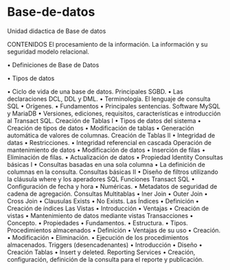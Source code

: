# Base-de-datos
Unidad didactica de Base de datos

CONTENIDOS
El procesamiento de la información.
La información y su seguridad modelo relacional.

•	Definiciones de Base de Datos

•	Tipos de datos

•	Ciclo de vida de una base de datos.
Principales SGBD.
•	Las declaraciones DCL, DDL y DML.
•	Terminología.
El lenguaje de consulta SQL
•	Orígenes.
•	Fundamentos
•	Principales sentencias.
Software MySQL y MariaDB
•	Versiones, ediciones, requisitos, características e introducción al Transact SQL.
Creación de Tablas I
•	Tipos de datos del sistema
•	Creación de tipos de datos
•	Modificación de tablas
•	Generación automática de valores de columnas.
Creación de Tablas II
•	Integridad de datas
•	Restricciones.
•	Integridad referencial en cascada
Operación de mantenimiento de datos
•	Modificación de datos
•	Inserción de filas
•	Eliminación de filas.
•	Actualización de datos
•	Propiedad ldentity
Consultas básicas I
•	Consultas basadas en una sola columna
•	La definición de columnas en la consulta.
Consultas básicas II
•	Diseño de filtros utilizando la cláusula where y los aperadores SQL
Funciones Transact SQL
•	Configuración de fecha y hora
•	Numéricas.
•	Metadatos de seguridad de cadena de agregación.
Consultas Multitablas
•	lner Join
•	Outer Join
•	Cross Join
•	Clausulas Exists
•	No Exists.
Las Índices
•	Definición
•	Creación de índices
Las Vistas
•	Introducción
•	Ventajas
•	Creación de vistas
•	Mantenimiento de datos mediante vistas
Transacciones
•	Concepto.
•	Propiedades
•	Fundamentos.
•	Estructura.
•	Tipos.
Procedimientos almacenados
•	Definición
•	Ventajas de su uso
•	Creación.
•	Modificación
•	Eliminación.
•	Ejecución de los procedimientos almacenados.
Triggers (desencadenantes)
•	Introducción
•	Diseño
•	Creación Tablas
•	Insert y deleted.
Reporting Services
•	Creación, configuración, definición de la consulta para el reporte y publicación.
